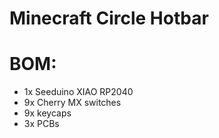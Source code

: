 # Minecraft Circle Hotbar

# BOM:
- 1x Seeduino XIAO RP2040
- 9x Cherry MX switches
- 9x keycaps
- 3x PCBs
